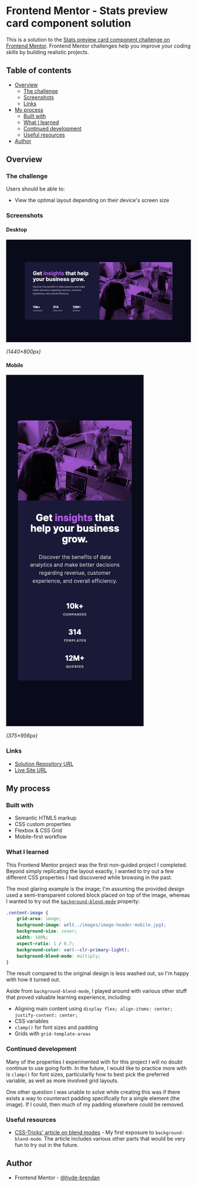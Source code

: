 # Frontend Mentor - Stats preview card component solution

This is a solution to the [Stats preview card component challenge on Frontend Mentor](https://www.frontendmentor.io/challenges/stats-preview-card-component-8JqbgoU62). Frontend Mentor challenges help you improve your coding skills by building realistic projects. 

## Table of contents

- [Overview](#overview)
  - [The challenge](#the-challenge)
  - [Screenshots](#screenshots)
  - [Links](#links)
- [My process](#my-process)
  - [Built with](#built-with)
  - [What I learned](#what-i-learned)
  - [Continued development](#continued-development)
  - [Useful resources](#useful-resources)
- [Author](#author)

## Overview

### The challenge

Users should be able to:

- View the optimal layout depending on their device's screen size

### Screenshots

#### Desktop
![Desktop solution](screenshots/solution-desktop.png)

_(1440×800px)_

#### Mobile
![Mobile solution](screenshots/solution-mobile.png)

_(375×956px)_

### Links

- [Solution Repository URL](https://github.com/hyde-brendan/hyde-brendan.github.io/tree/main/frontend-mentor/stats-preview-card-component)
- [Live Site URL](https://hyde-brendan.github.io/frontend-mentor/stats-preview-card-component/index)

## My process

### Built with

- Semantic HTML5 markup
- CSS custom properties
- Flexbox & CSS Grid
- Mobile-first workflow

### What I learned

This Frontend Mentor project was the first non-guided project I completed. Beyond simply replicating the layout exactly, I wanted to try out a few different CSS properties I had discovered while browsing in the past.

The most glaring example is the image; I'm assuming the provided design used a semi-transparent colored block placed on top of the image, whereas I wanted to try out the [`background-blend-mode`](https://developer.mozilla.org/en-US/docs/Web/CSS/background-blend-mode) property:

```css
.content-image {
    grid-area: image;
    background-image: url(../images/image-header-mobile.jpg);
    background-size: cover;
    width: 100%;
    aspect-ratio: 1 / 0.7;
    background-color: var(--clr-primary-light);
    background-blend-mode: multiply;
}
```

The result compared to the original design is less washed out, so I'm happy with how it turned out.

Aside from `background-blend-mode`, I played around with various other stuff that proved valuable learning experience, including:
- Aligning main content using `display flex; align-items: center; justify-content: center;`
- CSS variables
- `clamp()` for font sizes and padding
- Grids with `grid-template-areas`

### Continued development

Many of the properties I experimented with for this project I will no doubt continue to use going forth. In the future, I would like to practice more with is `clamp()` for font sizes, particularlly how to best pick the preferred variable, as well as more involved grid layouts.

One other question I was unable to solve while creating this was if there exists a way to counteract padding specifically for a single element (the image). If I could, then much of my padding elsewhere could be removed.

### Useful resources

- [CSS-Tricks' article on blend modes](https://css-tricks.com/basics-css-blend-modes/) - My first exposure to `background-blend-mode`. The article includes various other parts that would be very fun to try out in the future.

## Author

- Frontend Mentor - [@hyde-brendan](https://www.frontendmentor.io/profile/hyde-brendan)
